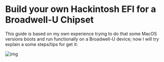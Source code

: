 # Build your own Hackintosh EFI for a Broadwell-U Chipset

This guide is based on my own experience trying to do that some MacOS versions boots and run functionally on a Broadwell-U device; now I will try explain a some steps/tips for get it:

![img](https://i.imgur.com/YKIPyaT.png)
